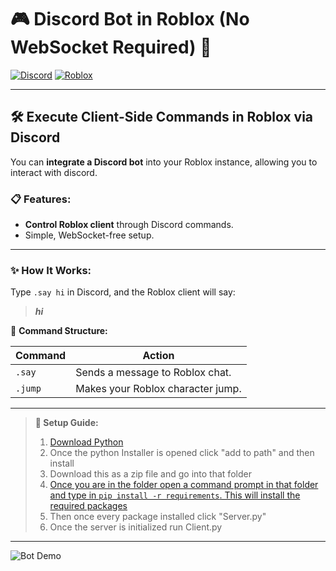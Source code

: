 # **🎮 Discord Bot in Roblox (No WebSocket Required) 🤖**

[![Discord](https://img.shields.io/badge/Discord-Bot-7289da?logo=discord&logoColor=white)](https://discord.com)
[![Roblox](https://img.shields.io/badge/Roblox-Scripted-red?logo=roblox)](https://roblox.com)

---

## 🛠 **Execute Client-Side Commands in Roblox via Discord**

You can **integrate a Discord bot** into your Roblox instance, allowing you to interact with discord.

### 📋 **Features:**
- **Control Roblox client** through Discord commands.
- Simple, WebSocket-free setup.

---

### ✨ **How It Works:**

Type `.say hi` in Discord, and the Roblox client will say:

> _**hi**_ 

🎯 **Command Structure:**

| Command  | Action                         |
|----------|---------------------------------|
| `.say`   | Sends a message to Roblox chat. |
| `.jump`  | Makes your Roblox character jump. |

---

> **🔧 Setup Guide:**  
> 1. [Download Python](https://www.python.org/)
> 2. Once the python Installer is opened click "add to path" and then install
> 3. Download this as a zip file and go into that folder
> 4. [Once you are in the folder open a command prompt in that folder and type in `pip install -r requirements`. This will install the required packages](https://github.com/skbiditoiletrizz327/Discord-Bot-in-roblox-without-websocket/blob/main/requirements.txt)
> 5. Then once every package installed click "Server.py"
> 6. Once the server is initialized run Client.py  

---

![Bot Demo](https://yourimageurl.com/demo.gif)

